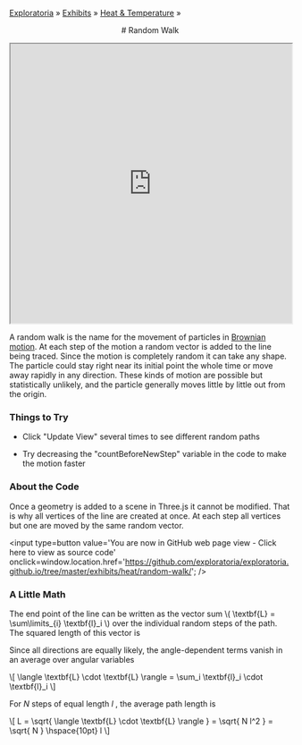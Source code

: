 [Exploratoria]( http://exploratoria.github.io ) &raquo; [Exhibits]( http://exploratoria.github.io/exhibits/ ) &raquo;
[Heat & Temperature]( http://exploratoria.github.io/exhibits/heat/ ) &raquo;

<center>
# Random Walk
</center>

<span style=display:none>_View as a web page to see the content of this iframe_</span>
<iframe src=http://exploratoria.github.io/lib/code-edit-view/code-edit-view.html#http://exploratoria.github.io/exhibits/heat/random-walk/random-walk.html width=100% height=500px></iframe>

A random walk is the name for the movement of particles in <a href="https://en.wikipedia.org/wiki/Brownian_motion">Brownian motion</a>. At each step of the motion a random vector is added to the line being traced. Since the motion is completely random it can take any shape. The particle could stay right near its initial point the whole time or move away rapidly in any direction. These kinds of motion are possible but statistically unlikely, and the particle generally moves little by little out from the origin.

### Things to Try

* Click "Update View" several times to see different random paths

* Try decreasing the "countBeforeNewStep" variable in the code to make the motion faster
 
### About the Code

Once a geometry is added to a scene in Three.js it cannot be modified. That is why all vertices of the line are created at once. At each step all vertices but one are moved by the same random vector.

<span style=display:none; >[You are now in GitHub source code view - Click here to view as a web page]( http://exploratoria.github.io/exhibits/heat/random-walk/index.html "View file as a web page." ) </span>
<input type=button value='You are now in GitHub web page view - Click here to view as source code' onclick=window.location.href='https://github.com/exploratoria/exploratoria.github.io/tree/master/exhibits/heat/random-walk/'; />

### A Little Math

The end point of the line can be written as the vector sum \\( \textbf{L} = \sum\limits\_{i} \textbf{l}\_i \\) over the individual random steps of the path. The squared length of this vector is



Since all directions are equally likely, the angle-dependent terms vanish in an average over angular variables

\\[ \langle \textbf{L} \cdot \textbf{L} \rangle = \sum\_i \textbf{l}\_i \cdot \textbf{l}\_i \\]

For <i>N</i> steps of equal length <i>l</i>&nbsp;, the average path length is

\\[ L = \sqrt{ \langle \textbf{L} \cdot \textbf{L} \rangle } = \sqrt{ N l^2 } = \sqrt{ N } \hspace{10pt} l \\]
